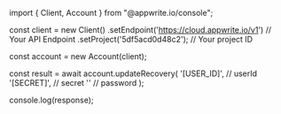 import { Client, Account } from "@appwrite.io/console";

const client = new Client()
    .setEndpoint('https://cloud.appwrite.io/v1') // Your API Endpoint
    .setProject('5df5acd0d48c2'); // Your project ID

const account = new Account(client);

const result = await account.updateRecovery(
    '[USER_ID]', // userId
    '[SECRET]', // secret
    '' // password
);

console.log(response);
